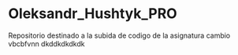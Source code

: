 # Oleksandr_Hushtyk_PRO
Repositorio destinado a la subida de codigo de la asignatura
cambio
vbcbfvnn
dkddkdkdkdk
